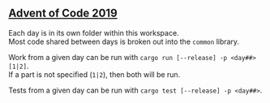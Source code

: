 ## [Advent of Code 2019](https://adventofcode.com/2019)  
Each day is in its own folder within this workspace.  
Most code shared between days is broken out into the `common` library.

Work from a given day can be run with `cargo run [--release] -p <day##> [1|2]`.  
If a part is not specified (`1|2`), then both will be run.

Tests from a given day can be run with `cargo test [--release] -p <day##>`.